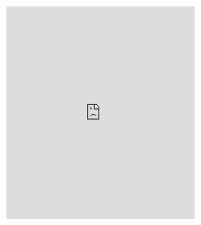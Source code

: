 <br>
<br>

<iframe src="https://docs.google.com/presentation/d/e/2PACX-1vQBhkj3PWxdbaapKxspiTl1TluO39mQP0NaAZvuoic0uPY69nGocRc4PlyBMNNg0dAjj6tYjcxkvd_O/embed?start=true&loop=true&delayms=10000" frameborder="0" width="100%" height="569" allowfullscreen="true" mozallowfullscreen="true" webkitallowfullscreen="true"></iframe>